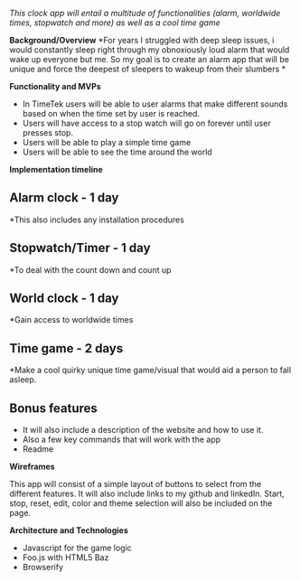 *This clock app will entail a multitude of functionalities (alarm, worldwide times, stopwatch and more) as well as a cool time game*

**Background/Overview**
*For years I struggled with deep sleep issues, i would constantly sleep right through my obnoxiously loud alarm that would wake up everyone but me.
So my goal is to create an alarm app that will be unique and force the deepest of sleepers to wakeup from their slumbers *

**Functionality and MVPs**

* In TimeTek users will be able to user alarms that make different sounds based on when the time set by user is reached.
* Users will have access to a stop watch will go on forever until user presses stop.
* Users will be able to play a simple time game 
* Users will be able to see the time around the world

**Implementation timeline**

## Alarm clock - 1 day
*This also includes any installation procedures 

## Stopwatch/Timer - 1 day
*To deal with the count down and count up
## World clock - 1 day
*Gain access to worldwide times
## Time game - 2 days
*Make a cool quirky unique time game/visual that would aid a person to fall asleep.
## Bonus features

* It will also include a description of the website and how to use it.
* Also a few key commands that will work with the app
* Readme



**Wireframes**

This app will consist of a simple layout of buttons to select from the different features. It will also include links to my github and linkedIn.
Start, stop, reset, edit, color and theme selection will also be included on the page.

**Architecture and Technologies**

* Javascript for the game logic
* Foo.js with HTML5 Baz
* Browserify







